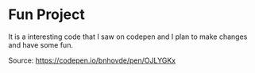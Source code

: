 # Fun Project
It is a interesting code that I saw on codepen and I plan to make changes and have some fun. 

Source: https://codepen.io/bnhovde/pen/OJLYGKx
